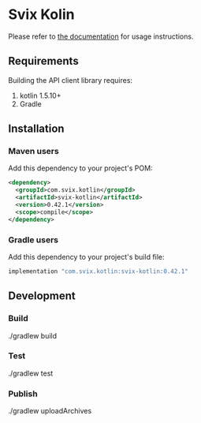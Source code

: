 # Svix Kolin

Please refer to [the documentation](https://docs.svix.com) for usage instructions.

## Requirements

Building the API client library requires:
1. kotlin 1.5.10+
2. Gradle

## Installation

### Maven users

Add this dependency to your project's POM:

```xml
<dependency>
  <groupId>com.svix.kotlin</groupId>
  <artifactId>svix-kotlin</artifactId>
  <version>0.42.1</version>
  <scope>compile</scope>
</dependency>
```

### Gradle users

Add this dependency to your project's build file:

```groovy
implementation "com.svix.kotlin:svix-kotlin:0.42.1"
```


## Development

### Build

./gradlew build

### Test

./gradlew test

### Publish

./gradlew uploadArchives
